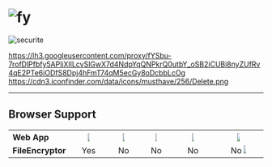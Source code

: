 # ![fy](https://user-images.githubusercontent.com/58745332/91772429-29d3b580-ebe5-11ea-9845-7d060c93bf12.png)


![securite](https://user-images.githubusercontent.com/58745332/91750198-fd0ea680-ebc2-11ea-9f6b-37f2a9d81200.jpg)


https://lh3.googleusercontent.com/proxy/fYSbu-7rofDlPfbfy5APliXIlLcvSlGwX7d4NdpYqQNPkrQ0utbY_oSB2iCUBi8nyZUfRv4qE2PTe6iODfS8Dpj4hFmT74qM5ecGy8oDcbbLcOg
https://cdn3.iconfinder.com/data/icons/musthave/256/Delete.png

<hr>

<h2>Browser Support</h2>
<table class="browserref notranslate">
  <tr>
    <th style="width:20%;font-size:16px;text-align:left;">Web App</th>
    <th><a target="_blank" rel="noopener noreferrer" href="https://pic.clubic.com/v1/images/1688533/raw"><img src="https://pic.clubic.com/v1/images/1688533/raw" style="max-width:5%;"></a></th>
    <th><a target="_blank" rel="noopener noreferrer" href="https://guiadeinternet.com/files/2011/11/Internet_Explorer_9.png"><img src="https://guiadeinternet.com/files/2011/11/Internet_Explorer_9.png" style="max-width:5%;"></a></th>
    <th><a target="_blank" rel="noopener noreferrer" href="https://lh3.googleusercontent.com/proxy/RjEjR9iGrZrvnHsPWyiLkRoovYs4KPkTyPTackW-HZ__JECk2v3ZhHFLfls4wKTIvz8vXSCPo4-TJxE2d8KcTjV0yeWwTWFu"><img src="https://lh3.googleusercontent.com/proxy/RjEjR9iGrZrvnHsPWyiLkRoovYs4KPkTyPTackW-HZ__JECk2v3ZhHFLfls4wKTIvz8vXSCPo4-TJxE2d8KcTjV0yeWwTWFu" style="max-width:5%;"></a></th>
    <th style="width:16%;" class="bsSafari" title="Safari"><a target="_blank" rel="noopener noreferrer" href="https://www.iconarchive.com/download/i76814/wineass/ios7-redesign/Safari.ico"><img src="https://www.iconarchive.com/download/i76814/wineass/ios7-redesign/Safari.ico" style="max-width:5%;"></a></th>
    <th><a target="_blank" rel="noopener noreferrer" href="https://cdn.iconscout.com/icon/free/png-256/opera-13-226477.png"><img src="https://cdn.iconscout.com/icon/free/png-256/opera-13-226477.png" style="max-width:5%;"></a></th>                
  </tr>
  <tr>
    <td style="text-align:left;"><strong>FileEncryptor</strong></td>
    <td align="center">   Yes</td>
    <td align="center">   No</td>
    <td align="center">   No</td>
    <td align="center">   No</td>
    <td align="center">No <a target="_blank" rel="noopener noreferrer" href="https://cdn3.iconfinder.com/data/icons/musthave/256/Delete.png"><img src="https://cdn3.iconfinder.com/data/icons/musthave/256/Delete.png" style="max-width:5%;"></a> </td>
  </tr>
</table>




